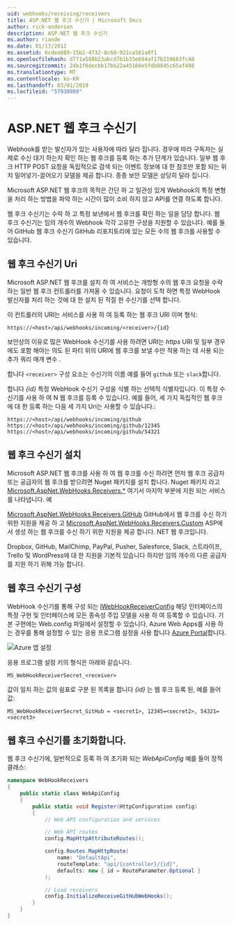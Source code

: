 ```yaml
---
uid: webhooks/receiving/receivers
title: ASP.NET 웹 후크 수신기 | Microsoft Docs
author: rick-anderson
description: ASP.NET 웹 후크 수신기
ms.author: riande
ms.date: 01/17/2012
ms.assetid: 6cdea089-15b2-4732-8c68-921ca561a8f1
ms.openlocfilehash: d771a588b23abcd7b1b33e694af17b219683fc48
ms.sourcegitcommit: 24b1f6decbb17bb22a45166e5fdb0845c65af498
ms.translationtype: MT
ms.contentlocale: ko-KR
ms.lasthandoff: 03/01/2019
ms.locfileid: "57038980"
---
```

# <a name="aspnet-webhooks-receivers"></a>ASP.NET 웹 후크 수신기

Webhook를 받는 발신자가 있는 사용자에 따라 달라 집니다. 경우에 따라 구독자는 실제로 수신 대기 하는지 확인 하는 웹 후크를 등록 하는 추가 단계가 있습니다. 일부 웹 후크 HTTP POST 요청을 독립적으로 검색 되는 이벤트 정보에 대 한 참조만 포함 되는 위치 밀어넣기-끌어오기 모델을 제공 합니다. 종종 보안 모델은 상당히 달라 집니다.

Microsoft ASP.NET 웹 후크의 목적은 간단 하 고 일관성 있게 Webhook의 특정 변형을 처리 하는 방법을 파악 하는 시간이 많이 소비 하지 않고 API를 연결 하도록 합니다.

웹 후크 수신기는 수락 하 고 특정 보낸에서 웹 후크를 확인 하는 일을 담당 합니다. 웹 후크 수신기는 임의 개수의 Webhook 각각 고유한 구성을 지원할 수 있습니다. 예를 들어 GitHub 웹 후크 수신기 GitHub 리포지토리에 있는 모든 수의 웹 후크를 사용할 수 있습니다.

## <a name="webhook-receiver-uris"></a>웹 후크 수신기 Uri

Microsoft ASP.NET 웹 후크를 설치 하 여 서비스는 개방형 수의 웹 후크 요청을 수락 하는 일반 웹 후크 컨트롤러를 가져올 수 있습니다. 요청이 도착 하면 특정 WebHook 발신자를 처리 하는 것에 대 한 설치 된 적절 한 수신기를 선택 합니다.

이 컨트롤러의 URI는 서비스를 사용 하 여 등록 하는 웹 후크 URI 이며 형식:

```
https://<host>/api/webhooks/incoming/<receiver>/{id}
```

보안상의 이유로 많은 WebHook 수신기를 사용 하려면 URI는 *https* URI 및 일부 경우에도 포함 해야는 의도 된 파티 위의 URI에 웹 후크를 보낼 수만 적용 하는 데 사용 되는 추가 쿼리 매개 변수 .

합니다 `<receiver>` 구성 요소는 수신기의 이름 예를 들어 `github` 또는 `slack`합니다.

합니다 *{id}* 특정 WebHook 수신기 구성을 식별 하는 선택적 식별자입니다. 이 특정 수신기를 사용 하 여 N 웹 후크를 등록 수 있습니다. 예를 들어, 세 가지 독립적인 웹 후크에 대 한 등록 하는 다음 세 가지 Uri는 사용할 수 있습니다.:

```
https://<host>/api/webhooks/incoming/github
https://<host>/api/webhooks/incoming/github/12345
https://<host>/api/webhooks/incoming/github/54321
```

## <a name="installing-a-webhook-receiver"></a>웹 후크 수신기 설치

Microsoft ASP.NET 웹 후크를 사용 하 여 웹 후크를 수신 하려면 먼저 웹 후크 공급자 또는 공급자의 웹 후크를 받으려면 Nuget 패키지를 설치 합니다. Nuget 패키지 라고 [Microsoft.AspNet.WebHooks.Receivers.*](https://www.nuget.org/packages?q=Microsoft.AspNet.WebHooks.Receivers) 여기서 마지막 부분에 지원 되는 서비스를 나타냅니다. 예

[Microsoft.AspNet.WebHooks.Receivers.GitHub](https://www.nuget.org/packages?q=Microsoft.AspNet.WebHooks.Receivers.GitHub) GitHub에서 웹 후크를 수신 하기 위한 지원을 제공 하 고 [Microsoft.AspNet.WebHooks.Receivers.Custom](https://www.nuget.org/packages?q=Microsoft.AspNet.WebHooks.Receivers.Custom) ASP에서 생성 하는 웹 후크를 수신 하기 위한 지원을 제공 합니다. NET 웹 후크입니다.

Dropbox, GitHub, MailChimp, PayPal, Pusher, Salesforce, Slack, 스트라이프, Trello 및 WordPress에 대 한 지원을 기본적 있습니다 하지만 임의 개수의 다른 공급자를 지원 하기 위해 가능 합니다.

## <a name="configuring-a-webhook-receiver"></a>웹 후크 수신기 구성

WebHook 수신기를 통해 구성 되는 [IWebHookReceiverConfig](https://github.com/aspnet/WebHooks/blob/master/src/Microsoft.AspNet.WebHooks.Receivers/WebHooks/IWebHookReceiverConfig.cs) 해당 인터페이스의 특정 구현 및 인터페이스에 모든 종속성 주입 모델을 사용 하 여 등록할 수 있습니다. 기본 구현에는 Web.config 파일에서 설정할 수 있습니다, Azure Web Apps를 사용 하는 경우를 통해 설정할 수 있는 응용 프로그램 설정을 사용 합니다 [Azure Portal](https://portal.azure.com/)합니다.

![Azure 앱 설정](_static/AzureAppSettings.png)

응용 프로그램 설정 키의 형식은 아래와 같습니다.

```
MS_WebHookReceiverSecret_<receiver>
```

값이 일치 하는 값의 쉼표로 구분 된 목록을 합니다 *{id}* 는 웹 후크 등록 된, 예를 들어 값:

```
MS_WebHookReceiverSecret_GitHub = <secret1>, 12345=<secret2>, 54321=<secret3>
```

## <a name="initializing-a-webhook-receiver"></a>웹 후크 수신기를 초기화합니다.

웹 후크 수신기에, 일반적으로 등록 하 여 초기화 되는 *WebApiConfig* 예를 들어 정적 클래스:

```csharp
namespace WebHookReceivers
{
    public static class WebApiConfig
    {
        public static void Register(HttpConfiguration config)
        {
            // Web API configuration and services

            // Web API routes
            config.MapHttpAttributeRoutes();

            config.Routes.MapHttpRoute(
                name: "DefaultApi",
                routeTemplate: "api/{controller}/{id}",
                defaults: new { id = RouteParameter.Optional }
            );

            // Load receivers
            config.InitializeReceiveGitHubWebHooks();
        }
    }
}
```
